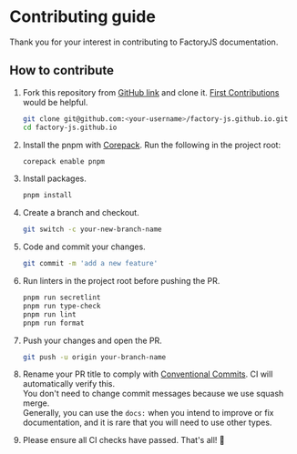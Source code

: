 # Contributing guide

Thank you for your interest in contributing to FactoryJS documentation.

## How to contribute

1. Fork this repository from [GitHub link](https://github.com/factory-js/factory-js.github.io/fork) and clone it. [First Contributions](https://github.com/firstcontributions/first-contributions) would be helpful.

   ```sh
   git clone git@github.com:<your-username>/factory-js.github.io.git
   cd factory-js.github.io
   ```

1. Install the pnpm with [Corepack](https://nodejs.org/api/corepack.html). Run the following in the project root:

   ```sh
   corepack enable pnpm
   ```

1. Install packages.

   ```sh
   pnpm install
   ```

1. Create a branch and checkout.

   ```sh
   git switch -c your-new-branch-name
   ```

1. Code and commit your changes.

   ```sh
   git commit -m 'add a new feature'
   ```

1. Run linters in the project root before pushing the PR.

   ```sh
   pnpm run secretlint
   pnpm run type-check
   pnpm run lint
   pnpm run format
   ```

1. Push your changes and open the PR.

   ```sh
   git push -u origin your-branch-name
   ```

1. Rename your PR title to comply with [Conventional Commits](https://www.conventionalcommits.org/en/v1.0.0/). CI will automatically verify this.  
   You don't need to change commit messages because we use squash merge.  
   Generally, you can use the `docs:` when you intend to improve or fix documentation, and it is rare that you will need to use other types.

1. Please ensure all CI checks have passed. That's all! 🎉
